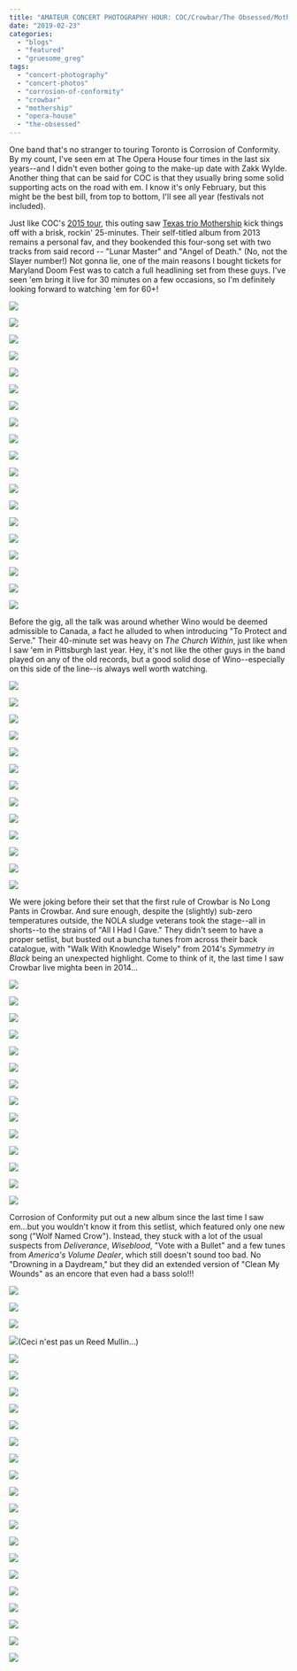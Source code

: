 ```yaml
---
title: "AMATEUR CONCERT PHOTOGRAPHY HOUR: COC/Crowbar/The Obsessed/Mothership @ Opera House, February 20, 2019"
date: "2019-02-23"
categories: 
  - "blogs"
  - "featured"
  - "gruesome_greg"
tags: 
  - "concert-photography"
  - "concert-photos"
  - "corrosion-of-conformity"
  - "crowbar"
  - "mothership"
  - "opera-house"
  - "the-obsessed"
---
```


One band that's no stranger to touring Toronto is Corrosion of Conformity. By my count, I've seen em at The Opera House four times in the last six years--and I didn't even bother going to the make-up date with Zakk Wylde. Another thing that can be said for COC is that they usually bring some solid supporting acts on the road with em. I know it's only February, but this might be the best bill, from top to bottom, I'll see all year (festivals not included).

Just like COC's [2015 tour](https://hellbound.ca/2015/12/amateur-concert-photography-hour-coc-brant-bjork-saviours-mothership/), this outing saw [Texas trio Mothership](http://mothershipusa.com/) kick things off with a brisk, rockin' 25-minutes. Their self-titled album from 2013 remains a personal fav, and they bookended this four-song set with two tracks from said record -- "Lunar Master" and "Angel of Death." (No, not the Slayer number!) Not gonna lie, one of the main reasons I bought tickets for Maryland Doom Fest was to catch a full headlining set from these guys. I've seen 'em bring it live for 30 minutes on a few occasions, so I'm definitely looking forward to watching 'em for 60+!

[![](https://hellbound.ca/wp-content/uploads/2019/02/IMG_2924-1024x768.jpg)](https://hellbound.ca/wp-content/uploads/2019/02/IMG_2924.jpg)

[![](https://hellbound.ca/wp-content/uploads/2019/02/IMG_2928-1024x768.jpg)](https://hellbound.ca/wp-content/uploads/2019/02/IMG_2928.jpg)

[![](https://hellbound.ca/wp-content/uploads/2019/02/IMG_2930-1024x768.jpg)](https://hellbound.ca/wp-content/uploads/2019/02/IMG_2930.jpg)

[![](https://hellbound.ca/wp-content/uploads/2019/02/IMG_2932-1024x768.jpg)](https://hellbound.ca/wp-content/uploads/2019/02/IMG_2932.jpg)

[![](https://hellbound.ca/wp-content/uploads/2019/02/IMG_2935.jpg)](https://hellbound.ca/wp-content/uploads/2019/02/IMG_2935.jpg)

[![](https://hellbound.ca/wp-content/uploads/2019/02/IMG_2939.jpg)](https://hellbound.ca/wp-content/uploads/2019/02/IMG_2939.jpg)

[![](https://hellbound.ca/wp-content/uploads/2019/02/IMG_2940.jpg)](https://hellbound.ca/wp-content/uploads/2019/02/IMG_2940.jpg)

[![](https://hellbound.ca/wp-content/uploads/2019/02/IMG_2946.jpg)](https://hellbound.ca/wp-content/uploads/2019/02/IMG_2946.jpg)

[![](https://hellbound.ca/wp-content/uploads/2019/02/IMG_2948.jpg)](https://hellbound.ca/wp-content/uploads/2019/02/IMG_2948.jpg)

[![](https://hellbound.ca/wp-content/uploads/2019/02/IMG_2955-1024x768.jpg)](https://hellbound.ca/wp-content/uploads/2019/02/IMG_2955.jpg)

[![](https://hellbound.ca/wp-content/uploads/2019/02/IMG_2957-1024x768.jpg)](https://hellbound.ca/wp-content/uploads/2019/02/IMG_2957.jpg)

[![](https://hellbound.ca/wp-content/uploads/2019/02/IMG_2959-1024x768.jpg)](https://hellbound.ca/wp-content/uploads/2019/02/IMG_2959.jpg)

[![](https://hellbound.ca/wp-content/uploads/2019/02/IMG_2961-1024x768.jpg)](https://hellbound.ca/wp-content/uploads/2019/02/IMG_2961.jpg)

[![](https://hellbound.ca/wp-content/uploads/2019/02/IMG_2963.jpg)](https://hellbound.ca/wp-content/uploads/2019/02/IMG_2963.jpg)

[![](https://hellbound.ca/wp-content/uploads/2019/02/IMG_2969-1024x768.jpg)](https://hellbound.ca/wp-content/uploads/2019/02/IMG_2969.jpg)

[![](https://hellbound.ca/wp-content/uploads/2019/02/IMG_2972.jpg)](https://hellbound.ca/wp-content/uploads/2019/02/IMG_2972.jpg)

[![](https://hellbound.ca/wp-content/uploads/2019/02/IMG_2978.jpg)](https://hellbound.ca/wp-content/uploads/2019/02/IMG_2978.jpg)

[![](https://hellbound.ca/wp-content/uploads/2019/02/IMG_2980-1024x768.jpg)](https://hellbound.ca/wp-content/uploads/2019/02/IMG_2980.jpg)

[![](https://hellbound.ca/wp-content/uploads/2019/02/IMG_2985.jpg)](https://hellbound.ca/wp-content/uploads/2019/02/IMG_2985.jpg)

Before the gig, all the talk was around whether Wino would be deemed admissible to Canada, a fact he alluded to when introducing "To Protect and Serve." Their 40-minute set was heavy on _The Church Within_, just like when I saw 'em in Pittsburgh last year. Hey, it's not like the other guys in the band played on any of the old records, but a good solid dose of Wino--especially on this side of the line--is always well worth watching.

[![](https://hellbound.ca/wp-content/uploads/2019/02/IMG_2988-1024x768.jpg)](https://hellbound.ca/wp-content/uploads/2019/02/IMG_2988.jpg)

[![](https://hellbound.ca/wp-content/uploads/2019/02/IMG_2989-1024x768.jpg)](https://hellbound.ca/wp-content/uploads/2019/02/IMG_2989.jpg)

[![](https://hellbound.ca/wp-content/uploads/2019/02/IMG_2993.jpg)](https://hellbound.ca/wp-content/uploads/2019/02/IMG_2993.jpg)

[![](https://hellbound.ca/wp-content/uploads/2019/02/IMG_2995.jpg)](https://hellbound.ca/wp-content/uploads/2019/02/IMG_2995.jpg)

[![](https://hellbound.ca/wp-content/uploads/2019/02/IMG_2998.jpg)](https://hellbound.ca/wp-content/uploads/2019/02/IMG_2998.jpg)

[![](https://hellbound.ca/wp-content/uploads/2019/02/IMG_3001.jpg)](https://hellbound.ca/wp-content/uploads/2019/02/IMG_3001.jpg)

[![](https://hellbound.ca/wp-content/uploads/2019/02/IMG_3005-1024x768.jpg)](https://hellbound.ca/wp-content/uploads/2019/02/IMG_3005.jpg)

[![](https://hellbound.ca/wp-content/uploads/2019/02/IMG_3011-1024x768.jpg)](https://hellbound.ca/wp-content/uploads/2019/02/IMG_3011.jpg)

[![](https://hellbound.ca/wp-content/uploads/2019/02/IMG_3015.jpg)](https://hellbound.ca/wp-content/uploads/2019/02/IMG_3015.jpg)

[![](https://hellbound.ca/wp-content/uploads/2019/02/IMG_3018.jpg)](https://hellbound.ca/wp-content/uploads/2019/02/IMG_3018.jpg)

[![](https://hellbound.ca/wp-content/uploads/2019/02/IMG_3021.jpg)](https://hellbound.ca/wp-content/uploads/2019/02/IMG_3021.jpg)

[![](https://hellbound.ca/wp-content/uploads/2019/02/IMG_3034.jpg)](https://hellbound.ca/wp-content/uploads/2019/02/IMG_3034.jpg)

[![](https://hellbound.ca/wp-content/uploads/2019/02/IMG_3035.jpg)](https://hellbound.ca/wp-content/uploads/2019/02/IMG_3035.jpg)

We were joking before their set that the first rule of Crowbar is No Long Pants in Crowbar. And sure enough, despite the (slightly) sub-zero temperatures outside, the NOLA sludge veterans took the stage--all in shorts--to the strains of "All I Had I Gave." They didn't seem to have a proper setlist, but busted out a buncha tunes from across their back catalogue, with "Walk With Knowledge Wisely" from 2014's _Symmetry in Black_ being an unexpected highlight. Come to think of it, the last time I saw Crowbar live mighta been in 2014...

[![](https://hellbound.ca/wp-content/uploads/2019/02/IMG_3040-1024x768.jpg)](https://hellbound.ca/wp-content/uploads/2019/02/IMG_3040.jpg)

[![](https://hellbound.ca/wp-content/uploads/2019/02/IMG_3042-1024x768.jpg)](https://hellbound.ca/wp-content/uploads/2019/02/IMG_3042.jpg)

[![](https://hellbound.ca/wp-content/uploads/2019/02/IMG_3044.jpg)](https://hellbound.ca/wp-content/uploads/2019/02/IMG_3044.jpg)

[![](https://hellbound.ca/wp-content/uploads/2019/02/IMG_3049.jpg)](https://hellbound.ca/wp-content/uploads/2019/02/IMG_3049.jpg)

[![](https://hellbound.ca/wp-content/uploads/2019/02/IMG_3053-1024x768.jpg)](https://hellbound.ca/wp-content/uploads/2019/02/IMG_3053.jpg)

[![](https://hellbound.ca/wp-content/uploads/2019/02/IMG_3057-1024x768.jpg)](https://hellbound.ca/wp-content/uploads/2019/02/IMG_3057.jpg)

[![](https://hellbound.ca/wp-content/uploads/2019/02/IMG_3068-1024x768.jpg)](https://hellbound.ca/wp-content/uploads/2019/02/IMG_3068.jpg)

[![](https://hellbound.ca/wp-content/uploads/2019/02/IMG_3072-1024x768.jpg)](https://hellbound.ca/wp-content/uploads/2019/02/IMG_3072.jpg)

[![](https://hellbound.ca/wp-content/uploads/2019/02/IMG_3075-1024x768.jpg)](https://hellbound.ca/wp-content/uploads/2019/02/IMG_3075.jpg)

[![](https://hellbound.ca/wp-content/uploads/2019/02/IMG_3077-1024x768.jpg)](https://hellbound.ca/wp-content/uploads/2019/02/IMG_3077.jpg)

[![](https://hellbound.ca/wp-content/uploads/2019/02/IMG_3079-1024x768.jpg)](https://hellbound.ca/wp-content/uploads/2019/02/IMG_3079.jpg)

[![](https://hellbound.ca/wp-content/uploads/2019/02/IMG_3088-1024x768.jpg)](https://hellbound.ca/wp-content/uploads/2019/02/IMG_3088.jpg)

[![](https://hellbound.ca/wp-content/uploads/2019/02/IMG_3092-1024x768.jpg)](https://hellbound.ca/wp-content/uploads/2019/02/IMG_3092.jpg)

[![](https://hellbound.ca/wp-content/uploads/2019/02/IMG_3096-1024x768.jpg)](https://hellbound.ca/wp-content/uploads/2019/02/IMG_3096.jpg)

Corrosion of Conformity put out a new album since the last time I saw em...but you wouldn't know it from this setlist, which featured only one new song ("Wolf Named Crow"). Instead, they stuck with a lot of the usual suspects from _Deliverance_, _Wiseblood_, "Vote with a Bullet" and a few tunes from _America's Volume Dealer_, which still doesn't sound too bad. No "Drowning in a Daydream," but they did an extended version of "Clean My Wounds" as an encore that even had a bass solo!!!

[![](https://hellbound.ca/wp-content/uploads/2019/02/IMG_3106-1024x768.jpg)](https://hellbound.ca/wp-content/uploads/2019/02/IMG_3106.jpg)

[![](https://hellbound.ca/wp-content/uploads/2019/02/IMG_3108-1024x768.jpg)](https://hellbound.ca/wp-content/uploads/2019/02/IMG_3108.jpg)

[![](https://hellbound.ca/wp-content/uploads/2019/02/IMG_3111.jpg)](https://hellbound.ca/wp-content/uploads/2019/02/IMG_3111.jpg)

[![](https://hellbound.ca/wp-content/uploads/2019/02/IMG_3114.jpg)](https://hellbound.ca/wp-content/uploads/2019/02/IMG_3114.jpg)(Ceci n'est pas un Reed Mullin...)

[![](https://hellbound.ca/wp-content/uploads/2019/02/IMG_3116-1024x768.jpg)](https://hellbound.ca/wp-content/uploads/2019/02/IMG_3116.jpg)

[![](https://hellbound.ca/wp-content/uploads/2019/02/IMG_3117-1024x768.jpg)](https://hellbound.ca/wp-content/uploads/2019/02/IMG_3117.jpg)

[![](https://hellbound.ca/wp-content/uploads/2019/02/IMG_3119-1024x768.jpg)](https://hellbound.ca/wp-content/uploads/2019/02/IMG_3119.jpg)

[![](https://hellbound.ca/wp-content/uploads/2019/02/IMG_3125.jpg)](https://hellbound.ca/wp-content/uploads/2019/02/IMG_3125.jpg)

[![](https://hellbound.ca/wp-content/uploads/2019/02/IMG_3127.jpg)](https://hellbound.ca/wp-content/uploads/2019/02/IMG_3127.jpg)

[![](https://hellbound.ca/wp-content/uploads/2019/02/IMG_3129.jpg)](https://hellbound.ca/wp-content/uploads/2019/02/IMG_3129.jpg)

[![](https://hellbound.ca/wp-content/uploads/2019/02/IMG_3133-1024x768.jpg)](https://hellbound.ca/wp-content/uploads/2019/02/IMG_3133.jpg)

[![](https://hellbound.ca/wp-content/uploads/2019/02/IMG_3134-1024x768.jpg)](https://hellbound.ca/wp-content/uploads/2019/02/IMG_3134.jpg)

[![](https://hellbound.ca/wp-content/uploads/2019/02/IMG_3137.jpg)](https://hellbound.ca/wp-content/uploads/2019/02/IMG_3137.jpg)

[![](https://hellbound.ca/wp-content/uploads/2019/02/IMG_3141-1024x768.jpg)](https://hellbound.ca/wp-content/uploads/2019/02/IMG_3141.jpg)

[![](https://hellbound.ca/wp-content/uploads/2019/02/IMG_3142-1024x768.jpg)](https://hellbound.ca/wp-content/uploads/2019/02/IMG_3142.jpg)

[![](https://hellbound.ca/wp-content/uploads/2019/02/IMG_3145-1024x768.jpg)](https://hellbound.ca/wp-content/uploads/2019/02/IMG_3145.jpg)

[![](https://hellbound.ca/wp-content/uploads/2019/02/IMG_3146-1024x768.jpg)](https://hellbound.ca/wp-content/uploads/2019/02/IMG_3146.jpg)

[![](https://hellbound.ca/wp-content/uploads/2019/02/IMG_3147.jpg)](https://hellbound.ca/wp-content/uploads/2019/02/IMG_3147.jpg)

[![](https://hellbound.ca/wp-content/uploads/2019/02/IMG_3150-1024x768.jpg)](https://hellbound.ca/wp-content/uploads/2019/02/IMG_3150.jpg)

[![](https://hellbound.ca/wp-content/uploads/2019/02/IMG_3152-1024x768.jpg)](https://hellbound.ca/wp-content/uploads/2019/02/IMG_3152.jpg)

[![](https://hellbound.ca/wp-content/uploads/2019/02/IMG_3154-1024x768.jpg)](https://hellbound.ca/wp-content/uploads/2019/02/IMG_3154.jpg)

[![](https://hellbound.ca/wp-content/uploads/2019/02/IMG_3156.jpg)](https://hellbound.ca/wp-content/uploads/2019/02/IMG_3156.jpg)

[![](https://hellbound.ca/wp-content/uploads/2019/02/IMG_3161.jpg)](https://hellbound.ca/wp-content/uploads/2019/02/IMG_3161.jpg)
